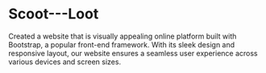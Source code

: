 # Scoot---Loot
Created a website that is visually appealing online platform built with Bootstrap, a popular front-end framework. With its sleek design and responsive layout, our website ensures a seamless user experience across various devices and screen sizes.
